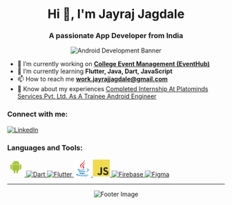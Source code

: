 <h1 align="center">Hi 👋, I'm Jayraj Jagdale</h1>
<h3 align="center">A passionate App Developer from India</h3>

<p align="center">
  <img src="https://technocation.pk/wp-content/uploads/2022/10/android-development.jpg" alt="Android Development Banner" width="1000" height="400">
</p>

- 🔭 I’m currently working on **[College Event Management (EventHub)]()**
- 🌱 I’m currently learning **Flutter, Java, Dart, JavaScript**
- 📫 How to reach me **work.jayrajjagdale@gmail.com**
- 📄 Know about my experiences [Completed Internship At Platominds Services Pvt. Ltd. As A Trainee Android Engineer](https://www.linkedin.com/in/jayrajjagdale09?utm_source=share&utm_campaign=share_via&utm_content=profile&utm_medium=ios_app&lipi=urn%3Ali%3Apage%3Ad_flagship3_profile_view_base%3BLBDOPtdrSxuj%2FGVSPFpZUQ%3D%3D)

<h3 align="left">Connect with me:</h3>
<p align="left">
  <a href="https://www.linkedin.com/in/jayrajjagdale09?utm_source=share&utm_campaign=share_via&utm_content=profile&utm_medium=ios_app&lipi=urn%3Ali%3Apage%3Ad_flagship3_profile_view_base%3BLBDOPtdrSxuj%2FGVSPFpZUQ%3D%3D" target="_blank">
    <img align="center" src="https://raw.githubusercontent.com/rahuldkjain/github-profile-readme-generator/master/src/images/icons/Social/linked-in-alt.svg" alt="LinkedIn" height="30" width="40" />
  </a>
</p>

<h3 align="left">Languages and Tools:</h3>
<p align="left">
  <a href="https://developer.android.com" target="_blank" rel="noreferrer">
    <img src="https://raw.githubusercontent.com/devicons/devicon/master/icons/android/android-original-wordmark.svg" alt="Android" width="40" height="40"/>
  </a>
  <a href="https://dart.dev" target="_blank" rel="noreferrer">
    <img src="https://www.vectorlogo.zone/logos/dartlang/dartlang-icon.svg" alt="Dart" width="40" height="40"/>
  </a>
  <a href="https://flutter.dev" target="_blank" rel="noreferrer">
    <img src="https://www.vectorlogo.zone/logos/flutterio/flutterio-icon.svg" alt="Flutter" width="40" height="40"/>
  </a>
  <a href="https://www.java.com" target="_blank" rel="noreferrer">
    <img src="https://raw.githubusercontent.com/devicons/devicon/master/icons/java/java-original.svg" alt="Java" width="40" height="40"/>
  </a>
  <a href="https://developer.mozilla.org/en-US/docs/Web/JavaScript" target="_blank" rel="noreferrer">
    <img src="https://raw.githubusercontent.com/devicons/devicon/master/icons/javascript/javascript-original.svg" alt="JavaScript" width="40" height="40"/>
  </a>
  <a href="https://firebase.google.com/" target="_blank" rel="noreferrer">
    <img src="https://www.vectorlogo.zone/logos/firebase/firebase-icon.svg" alt="Firebase" width="40" height="40"/>
  </a>
  <a href="https://www.figma.com/" target="_blank" rel="noreferrer">
    <img src="https://www.vectorlogo.zone/logos/figma/figma-icon.svg" alt="Figma" width="40" height="40"/>
  </a>
</p>

---

<p align="center">
  <img src="https://media.istockphoto.com/id/987105970/photo/thank-you-digital-screen-3d-illustration.jpg?s=612x612&w=0&k=20&c=MQFRp9XH9Z0zROBZaKEooJBhkbOz5J3WcmEsmliUmvs=" alt="Footer Image" width="800" height="200">
</p>
